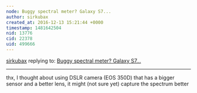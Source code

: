 ```yaml
---
node: Buggy spectral meter? Galaxy S7...
author: sirkubax
created_at: 2016-12-13 15:21:44 +0000
timestamp: 1481642504
nid: 13776
cid: 22378
uid: 499666
---
```




[sirkubax](../profile/sirkubax) replying to: [Buggy spectral meter? Galaxy S7...](../notes/sirkubax/12-12-2016/buggy-spectral-meter-galaxy-s7)

----
thx, 
I thought about using DSLR camera (EOS 350D) that has a bigger sensor and a better lens, it might (not sure yet) capture the spectrum better
